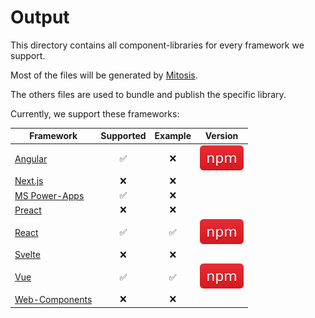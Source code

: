 # Output

This directory contains all component-libraries for every framework we support.

Most of the files will be generated by [Mitosis](https://github.com/BuilderIO/mitosis).

The others files are used to bundle and publish the specific library.

Currently, we support these frameworks:

| Framework                                                                     | Supported | Example | Version                                                                                                                                                                                                              |
| ----------------------------------------------------------------------------- | :-------: | :-----: | -------------------------------------------------------------------------------------------------------------------------------------------------------------------------------------------------------------------- |
| [Angular](https://angular.io/)                                                |    ✅     |   ❌    | [![@db-ui/ngx-components on Npmjs](/docs/images/download/npm-ed1c24.svg "npm version")](https://npmjs.com/package/@db-ui/ngx-components "DB UI – on NPM")       |
| [Next.js](https://nextjs.org/)                                                |    ❌     |   ❌    |                                                                                                                                                                                                                      |
| [MS Power-Apps](https://powerapps.microsoft.com/)                             |    ✅     |   ❌    |                                                                                                                                                                                                                      |
| [Preact](https://preactjs.com/)                                               |    ❌     |   ❌    |                                                                                                                                                                                                                      |
| [React](https://reactjs.org/)                                                 |    ✅     |   ✅    | [![@db-ui/react-components on Npmjs](/docs/images/download/npm-ed1c24.svg "npm version")](https://npmjs.com/package/@db-ui/react-components "DB UI – on NPM") |
| [Svelte](https://svelte.dev/)                                                 |    ❌     |   ❌    |                                                                                                                                                                                                                      |
| [Vue](https://vuejs.org/)                                                     |    ✅     |   ✅    | [![@db-ui/v-components on Npmjs](/docs/images/download/npm-ed1c24.svg "npm version")](https://npmjs.com/package/@db-ui/v-components "DB UI – on NPM")             |
| [Web-Components](https://developer.mozilla.org/en-US/docs/Web/Web_Components) |    ❌     |   ❌    |                                                                                                                                                                                                                      |

